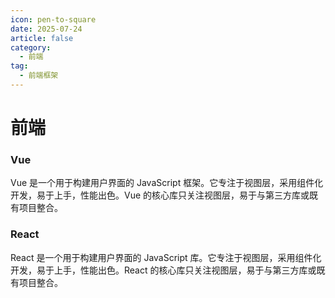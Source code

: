 ```yaml
---
icon: pen-to-square
date: 2025-07-24
article: false
category:
  - 前端
tag:
  - 前端框架
---
```


# 前端


### Vue

Vue 是一个用于构建用户界面的 JavaScript 框架。它专注于视图层，采用组件化开发，易于上手，性能出色。Vue 的核心库只关注视图层，易于与第三方库或既有项目整合。

### React

React 是一个用于构建用户界面的 JavaScript 库。它专注于视图层，采用组件化开发，易于上手，性能出色。React 的核心库只关注视图层，易于与第三方库或既有项目整合。
